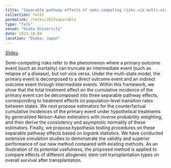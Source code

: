 ```yaml
---
title: "Separable pathway effects of semi-competing risks via multi-state models"
collection: talks
permalink: /talks/2023separable
type: "Talk"
venue: "Osaka University"
date: 2023-10-04
location: "Osaka, Japan"
---
```


[Slides](../files/2023separable.pdf)

Semi-competing risks refer to the phenomenon where a primary outcome event (such as mortality) can truncate an intermediate event (such as relapse of a disease), but not vice versa. Under the multi-state model, the primary event is decomposed to a direct outcome event and an indirect outcome event through intermediate events. Within this framework, we show that the total treatment effect on the cumulative incidence of the primary event can be decomposed into three separable pathway effects, corresponding to treatment effects on population-level transition rates between states. We next propose estimators for the counterfactual cumulative incidences of the primary event under hypothetical treatments by generalized Nelson-Aalen estimators with inverse probability weighting, and then derive the consistency and asymptotic normality of these estimators. Finally, we propose hypothesis testing procedures on these separable pathway effects based on logrank statistics. We have conducted extensive simulation studies to demonstrate the validity and superior performance of our new method compared with existing methods. As an illustration of its potential usefulness, the proposed method is applied to compare effects of different allogeneic stem cell transplantation types on overall survival after transplantation.
